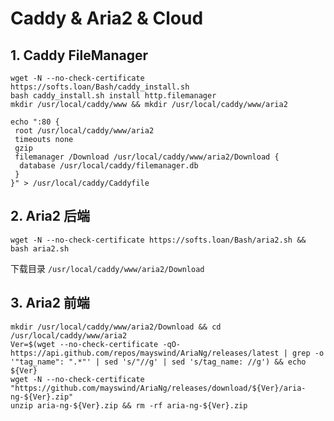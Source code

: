 # Caddy & Aria2 & Cloud

## 1. Caddy FileManager

```text
wget -N --no-check-certificate https://softs.loan/Bash/caddy_install.sh 
bash caddy_install.sh install http.filemanager
mkdir /usr/local/caddy/www && mkdir /usr/local/caddy/www/aria2
```

```text
echo ":80 {
 root /usr/local/caddy/www/aria2
 timeouts none
 gzip
 filemanager /Download /usr/local/caddy/www/aria2/Download {
  database /usr/local/caddy/filemanager.db
 }
}" > /usr/local/caddy/Caddyfile
```

## 2. Aria2 后端

```text
wget -N --no-check-certificate https://softs.loan/Bash/aria2.sh && bash aria2.sh
```

下载目录 `/usr/local/caddy/www/aria2/Download`

## 3. Aria2 前端

```text
mkdir /usr/local/caddy/www/aria2/Download && cd /usr/local/caddy/www/aria2
Ver=$(wget --no-check-certificate -qO- https://api.github.com/repos/mayswind/AriaNg/releases/latest | grep -o '"tag_name": ".*"' | sed 's/"//g' | sed 's/tag_name: //g') && echo ${Ver} 
wget -N --no-check-certificate "https://github.com/mayswind/AriaNg/releases/download/${Ver}/aria-ng-${Ver}.zip"
unzip aria-ng-${Ver}.zip && rm -rf aria-ng-${Ver}.zip
```

